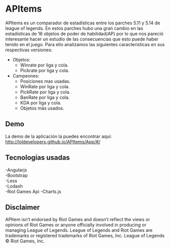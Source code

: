 # APItems 
APItems es un comparador de estadísticas entre los parches 5.11 y 5.14 de league of legends. En estos parches hubo una gran cambio en las estadísticas de 16 objetos de poder de habilidad(AP) por lo que nos pareció interesante hacer un estudio de las consecuencias que esto puede haber tenido en el juego. Para ello analizamos las siguientes caracteristicas en sus respectivas versiones:

+ Objetos:  
  - Winrate por liga y cola.
  - Pickrate por liga y cola.
+ Campeones:  
  - Posiciones mas usadas.
  - WinRate por liga y cola.
  - PickRate por liga y cola.
  - BanRate por liga y cola.
  - KDA por liga y cola.
  - Objetos más usados.

## Demo  
La demo de la aplicación la puedes encontrar aqui: http://loldevelopers.github.io/APItems/App/#/

## Tecnologías usadas

 -Angularjs  
 -Bootstrap  
 -Less  
 -Lodash  
 -Riot Games Api 
 -Charts.js
 
## Disclaimer

APItem isn’t endorsed by Riot Games and doesn’t reflect the views or opinions of Riot Games or anyone officially involved in producing or managing League of Legends. League of Legends and Riot Games are trademarks or registered trademarks of Riot Games, Inc. League of Legends © Riot Games, Inc.
